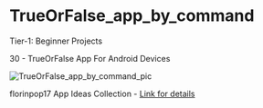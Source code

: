 # TrueOrFalse_app_by_command

Tier-1: Beginner Projects

30 - TrueOrFalse App For Android Devices

![TrueOrFalse_app_by_command_pic](https://user-images.githubusercontent.com/50905347/131036976-1c15642e-5f89-4dd6-b978-bb512ed4de5a.jpg)

florinpop17 App Ideas Collection - [Link for details](https://github.com/florinpop17/app-ideas)
